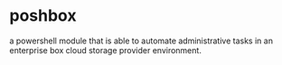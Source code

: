 # poshbox
a powershell module that is able to automate administrative tasks in an enterprise box cloud storage provider environment.
